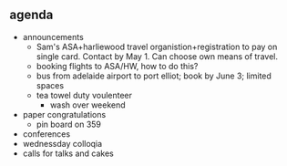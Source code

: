 ## agenda
 - announcements
     - Sam's ASA+harliewood travel organistion+registration to pay on single card. Contact by May 1. Can choose own means of travel.
     - booking flights to ASA/HW, how to do this?
     - bus from adelaide airport to port elliot; book by June 3; limited spaces
     - tea towel duty voulenteer
        - wash over weekend
 - paper congratulations
     - pin board on 359
 - conferences
 - wednessday colloqia
 - calls for talks and cakes

